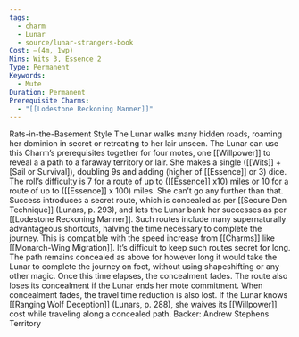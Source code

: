 ```yaml
---
tags:
  - charm
  - Lunar
  - source/lunar-strangers-book
Cost: —(4m, 1wp)
Mins: Wits 3, Essence 2
Type: Permanent
Keywords:
  - Mute
Duration: Permanent
Prerequisite Charms:
  - "[[Lodestone Reckoning Manner]]"
---
```

Rats-in-the-Basement Style The Lunar walks many hidden roads, roaming her dominion in secret or retreating to her lair unseen.
The Lunar can use this Charm’s prerequisites together for four motes, one [[Willpower]] to reveal a a path to a faraway territory or lair. She makes a single ([[Wits]] + [Sail or Survival]), doubling 9s and adding (higher of [[Essence]] or 3) dice. The roll’s difficulty is 7 for a route of up to ([[Essence]] x10) miles or 10 for a route of up to ([[Essence]] x 100) miles. She can’t go any further than that.
Success introduces a secret route, which is concealed as per [[Secure Den Technique]] (Lunars, p. 293), and lets the Lunar bank her successes as per [[Lodestone Reckoning Manner]]. Such routes include many supernaturally advantageous shortcuts, halving the time necessary to complete the journey. This is compatible with the speed increase from [[Charms]] like [[Monarch-Wing Migration]].
It’s difficult to keep such routes secret for long. The path remains concealed as above for however long it would take the Lunar to complete the journey on foot, without using shapeshifting or any other magic. Once this time elapses, the concealment fades. The route also loses its concealment if the Lunar ends her mote commitment. When concealment fades, the travel time reduction is also lost.
If the Lunar knows [[Ranging Wolf Deception]] (Lunars, p. 288), she waives its [[Willpower]] cost while traveling along a concealed path.
Backer: Andrew Stephens Territory